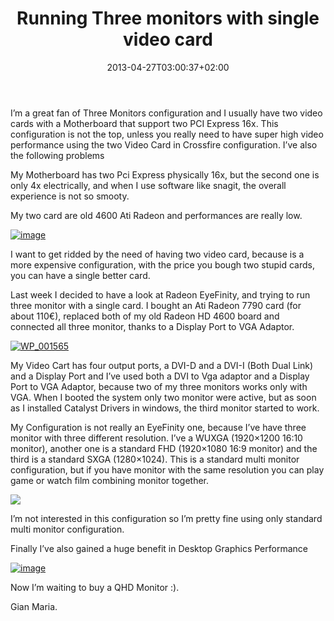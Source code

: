 ﻿---
title: "Running Three monitors with single video card"
description: ""
date: 2013-04-27T03:00:37+02:00
draft: false
tags: [EverydayLife]
categories: [EverydayLife]
---
I’m a great fan of Three Monitors configuration and I usually have two video cards with a Motherboard that support two PCI Express 16x. This configuration is not the top, unless you really need to have super high video performance using the two Video Card in Crossfire configuration. I’ve also the following problems

My Motherboard has two Pci Express physically 16x, but the second one is only 4x electrically, and when I use software like snagit, the overall experience is not so smooty.

My two card are old 4600 Ati Radeon and performances are really low.

[![image](http://www.codewrecks.com/blog/wp-content/uploads/2013/04/image_thumb12.png "image")](http://www.codewrecks.com/blog/wp-content/uploads/2013/04/image12.png)

I want to get ridded by the need of having two video card, because is a more expensive configuration, with the price you bough two stupid cards, you can have a single better card.

Last week I decided to have a look at Radeon EyeFinity, and trying to run three monitor with a single card. I bought an Ati Radeon 7790 card (for about 110€), replaced both of my old Radeon HD 4600 board and connected all three monitor, thanks to a Display Port to VGA Adaptor.

[![WP_001565](http://www.codewrecks.com/blog/wp-content/uploads/2013/04/WP_001565_thumb.jpg "WP_001565")](http://www.codewrecks.com/blog/wp-content/uploads/2013/04/WP_001565.jpg)

My Video Cart has four output ports, a DVI-D and a DVI-I (Both Dual Link) and a Display Port and I’ve used both a DVI to Vga adaptor and a Display Port to VGA Adaptor, because two of my three monitors works only with VGA. When I booted the system only two monitor were active, but as soon as I installed Catalyst Drivers in windows, the third monitor started to work.

My Configuration is not really an EyeFinity one, because I’ve have three monitor with three different resolution. I’ve a WUXGA (1920×1200 16:10 monitor), another one is a standard FHD (1920×1080 16:9 monitor) and the third is a standard SXGA (1280×1024). This is a standard multi monitor configuration, but if you have monitor with the same resolution you can play game or watch film combining monitor together.

![](http://www.blogcdn.com/www.engadget.com/media/2009/09/090910-ati-eyefinity-02.jpg)

I’m not interested in this configuration so I’m pretty fine using only standard multi monitor configuration.

Finally I’ve also gained a huge benefit in Desktop Graphics Performance

[![image](http://www.codewrecks.com/blog/wp-content/uploads/2013/04/image_thumb13.png "image")](http://www.codewrecks.com/blog/wp-content/uploads/2013/04/image13.png)

Now I’m waiting to buy a QHD Monitor :).

Gian Maria.
